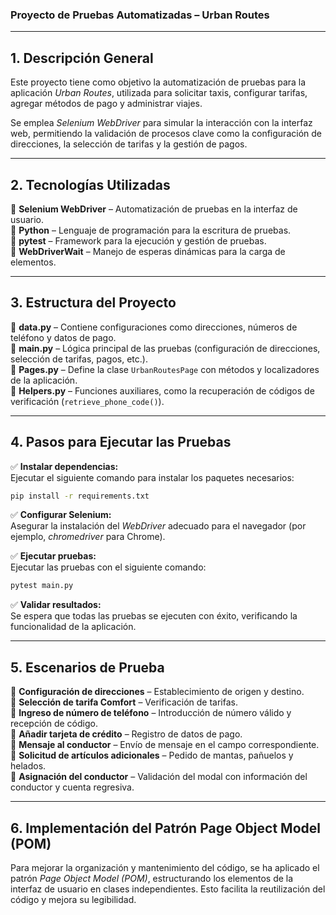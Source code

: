 ### **Proyecto de Pruebas Automatizadas – Urban Routes**  

---

## **1. Descripción General**  
Este proyecto tiene como objetivo la automatización de pruebas para la aplicación *Urban Routes*, utilizada para solicitar taxis, configurar tarifas, agregar métodos de pago y administrar viajes.  

Se emplea *Selenium WebDriver* para simular la interacción con la interfaz web, permitiendo la validación de procesos clave como la configuración de direcciones, la selección de tarifas y la gestión de pagos.  

---

## **2. Tecnologías Utilizadas**  
🔹 **Selenium WebDriver** – Automatización de pruebas en la interfaz de usuario.  
🔹 **Python** – Lenguaje de programación para la escritura de pruebas.  
🔹 **pytest** – Framework para la ejecución y gestión de pruebas.  
🔹 **WebDriverWait** – Manejo de esperas dinámicas para la carga de elementos.  

---

## **3. Estructura del Proyecto**  
📂 **data.py** – Contiene configuraciones como direcciones, números de teléfono y datos de pago.  
📂 **main.py** – Lógica principal de las pruebas (configuración de direcciones, selección de tarifas, pagos, etc.).  
📂 **Pages.py** – Define la clase `UrbanRoutesPage` con métodos y localizadores de la aplicación.  
📂 **Helpers.py** – Funciones auxiliares, como la recuperación de códigos de verificación (`retrieve_phone_code()`).  

---

## **4. Pasos para Ejecutar las Pruebas**  
✅ **Instalar dependencias:**  
Ejecutar el siguiente comando para instalar los paquetes necesarios:  
```bash
pip install -r requirements.txt
```  

✅ **Configurar Selenium:**  
Asegurar la instalación del *WebDriver* adecuado para el navegador (por ejemplo, *chromedriver* para Chrome).  

✅ **Ejecutar pruebas:**  
Ejecutar las pruebas con el siguiente comando:  
```bash
pytest main.py
```  

✅ **Validar resultados:**  
Se espera que todas las pruebas se ejecuten con éxito, verificando la funcionalidad de la aplicación.  

---

## **5. Escenarios de Prueba**  
🔹 **Configuración de direcciones** – Establecimiento de origen y destino.  
🔹 **Selección de tarifa Comfort** – Verificación de tarifas.  
🔹 **Ingreso de número de teléfono** – Introducción de número válido y recepción de código.  
🔹 **Añadir tarjeta de crédito** – Registro de datos de pago.  
🔹 **Mensaje al conductor** – Envío de mensaje en el campo correspondiente.  
🔹 **Solicitud de artículos adicionales** – Pedido de mantas, pañuelos y helados.  
🔹 **Asignación del conductor** – Validación del modal con información del conductor y cuenta regresiva.  

---

## **6. Implementación del Patrón Page Object Model (POM)**  
Para mejorar la organización y mantenimiento del código, se ha aplicado el patrón *Page Object Model (POM)*, estructurando los elementos de la interfaz de usuario en clases independientes. Esto facilita la reutilización del código y mejora su legibilidad.  
